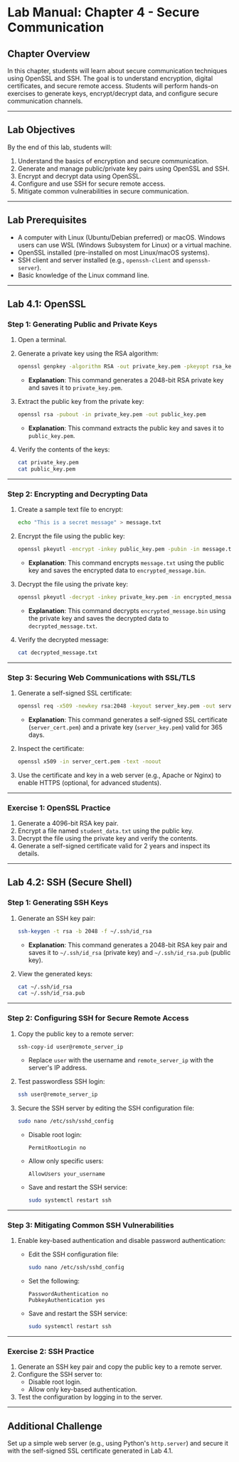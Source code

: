 # Lab Manual: Chapter 4 - Secure Communication

## **Chapter Overview**

In this chapter, students will learn about secure communication techniques using OpenSSL and SSH. The goal is to understand encryption, digital certificates, and secure remote access. Students will perform hands-on exercises to generate keys, encrypt/decrypt data, and configure secure communication channels.

______________________________________________________________________

## **Lab Objectives**

By the end of this lab, students will:

1. Understand the basics of encryption and secure communication.
1. Generate and manage public/private key pairs using OpenSSL and SSH.
1. Encrypt and decrypt data using OpenSSL.
1. Configure and use SSH for secure remote access.
1. Mitigate common vulnerabilities in secure communication.

______________________________________________________________________

## **Lab Prerequisites**

- A computer with Linux (Ubuntu/Debian preferred) or macOS. Windows users can use WSL (Windows Subsystem for Linux) or a virtual machine.
- OpenSSL installed (pre-installed on most Linux/macOS systems).
- SSH client and server installed (e.g., `openssh-client` and `openssh-server`).
- Basic knowledge of the Linux command line.

______________________________________________________________________

## **Lab 4.1: OpenSSL**

### **Step 1: Generating Public and Private Keys**

1. Open a terminal.

1. Generate a private key using the RSA algorithm:

   ```bash
   openssl genpkey -algorithm RSA -out private_key.pem -pkeyopt rsa_keygen_bits:2048
   ```

   - **Explanation**: This command generates a 2048-bit RSA private key and saves it to `private_key.pem`.

1. Extract the public key from the private key:

   ```bash
   openssl rsa -pubout -in private_key.pem -out public_key.pem
   ```

   - **Explanation**: This command extracts the public key and saves it to `public_key.pem`.

1. Verify the contents of the keys:

   ```bash
   cat private_key.pem
   cat public_key.pem
   ```

______________________________________________________________________

### **Step 2: Encrypting and Decrypting Data**

1. Create a sample text file to encrypt:

   ```bash
   echo "This is a secret message" > message.txt
   ```

1. Encrypt the file using the public key:

   ```bash
   openssl pkeyutl -encrypt -inkey public_key.pem -pubin -in message.txt -out encrypted_message.bin
   ```

   - **Explanation**: This command encrypts `message.txt` using the public key and saves the encrypted data to `encrypted_message.bin`.

1. Decrypt the file using the private key:

   ```bash
   openssl pkeyutl -decrypt -inkey private_key.pem -in encrypted_message.bin -out decrypted_message.txt
   ```

   - **Explanation**: This command decrypts `encrypted_message.bin` using the private key and saves the decrypted data to `decrypted_message.txt`.

1. Verify the decrypted message:

   ```bash
   cat decrypted_message.txt
   ```

______________________________________________________________________

### **Step 3: Securing Web Communications with SSL/TLS**

1. Generate a self-signed SSL certificate:

   ```bash
   openssl req -x509 -newkey rsa:2048 -keyout server_key.pem -out server_cert.pem -days 365 -nodes
   ```

   - **Explanation**: This command generates a self-signed SSL certificate (`server_cert.pem`) and a private key (`server_key.pem`) valid for 365 days.

1. Inspect the certificate:

   ```bash
   openssl x509 -in server_cert.pem -text -noout
   ```

1. Use the certificate and key in a web server (e.g., Apache or Nginx) to enable HTTPS (optional, for advanced students).

______________________________________________________________________

### **Exercise 1: OpenSSL Practice**

1. Generate a 4096-bit RSA key pair.
1. Encrypt a file named `student_data.txt` using the public key.
1. Decrypt the file using the private key and verify the contents.
1. Generate a self-signed certificate valid for 2 years and inspect its details.

______________________________________________________________________

## **Lab 4.2: SSH (Secure Shell)**

### **Step 1: Generating SSH Keys**

1. Generate an SSH key pair:

   ```bash
   ssh-keygen -t rsa -b 2048 -f ~/.ssh/id_rsa
   ```

   - **Explanation**: This command generates a 2048-bit RSA key pair and saves it to `~/.ssh/id_rsa` (private key) and `~/.ssh/id_rsa.pub` (public key).

1. View the generated keys:

   ```bash
   cat ~/.ssh/id_rsa
   cat ~/.ssh/id_rsa.pub
   ```

______________________________________________________________________

### **Step 2: Configuring SSH for Secure Remote Access**

1. Copy the public key to a remote server:

   ```bash
   ssh-copy-id user@remote_server_ip
   ```

   - Replace `user` with the username and `remote_server_ip` with the server's IP address.

1. Test passwordless SSH login:

   ```bash
   ssh user@remote_server_ip
   ```

1. Secure the SSH server by editing the SSH configuration file:

   ```bash
   sudo nano /etc/ssh/sshd_config
   ```

   - Disable root login:
     ```
     PermitRootLogin no
     ```
   - Allow only specific users:
     ```
     AllowUsers your_username
     ```
   - Save and restart the SSH service:
     ```bash
     sudo systemctl restart ssh
     ```

______________________________________________________________________

### **Step 3: Mitigating Common SSH Vulnerabilities**

1. Enable key-based authentication and disable password authentication:

   - Edit the SSH configuration file:
     ```bash
     sudo nano /etc/ssh/sshd_config
     ```
   - Set the following:
     ```
     PasswordAuthentication no
     PubkeyAuthentication yes
     ```
   - Save and restart the SSH service:
     ```bash
     sudo systemctl restart ssh
     ```

______________________________________________________________________

### **Exercise 2: SSH Practice**

1. Generate an SSH key pair and copy the public key to a remote server.
1. Configure the SSH server to:
   - Disable root login.
   - Allow only key-based authentication.
1. Test the configuration by logging in to the server.

______________________________________________________________________

## **Additional Challenge**

Set up a simple web server (e.g., using Python's `http.server`) and secure it with the self-signed SSL certificate generated in Lab 4.1.
